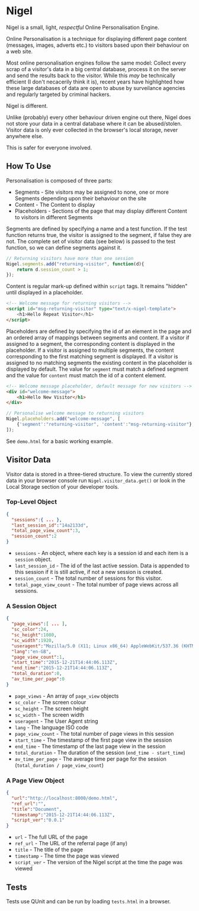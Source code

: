 Nigel
=====

Nigel is a small, light, *respectful* Online Personalisation Engine.

Online Personalisation is a technique for displaying different page content (messages, images, adverts etc.) to visitors based upon their behaviour on a web site.

Most online personalisation engines follow the same model: Collect every scrap of a visitor's data in a big central database, process it on the server and send the results back to the visitor. While this *may* be technically efficient (I don't necacerily think it is), recent years have highlighted how these large databases of data are open to abuse by surveilance agencies and regularly targeted by criminal hackers.

Nigel is different.

Unlike (probably) every other behaviour driven engine out there, Nigel does not store your data in a central database where it can be abused/stolen. Visitor data is only ever collected in the browser's local storage, never anywhere else.

This is safer for everyone involved.


How To Use
----------

Personalisation is composed of three parts:

* Segments - Site visitors may be assigned to none, one or more Segments depending upon their behaviour on the site
* Content - The Content to display
* Placeholders - Sections of the page that may display different Content to visitors in different Segments

Segments are defined by specifying a name and a test function. If the test function returns true, the visitor is assigned to the segment, if false they are not. The complete set of visitor data (see below) is passed to the test function, so we can define segments against it.

```JavaScript
// Returning visitors have more than one session
Nigel.segments.add("returning-visitor", function(d){
    return d.session_count > 1;
});
```

Content is regular mark-up defined within `script` tags. It remains "hidden" until displayed in a placeholder.

```HTML
<!-- Welcome message for returning visitors -->
<script id="msg-returning-visitor" type="text/x-nigel-template">
    <h1>Hello Repeat Visitor</h1>
</script>
```

Placeholders are defined by specifying the id of an element in the page and an ordered array of mappings between segments and content. If a visitor if assigned to a segment, the corresponding content is displayed in the placeholder. If a visitor is assigned to multiple segments, the content corresponding to the first matching segment is displayed. If a visitor is assigned to no matching segments the existing content in the placeholder is displayed by default. The value for `segment` must match a defined segment and the value for `content` must match the id of a content element.

```HTML
<!-- Welcome message placeholder, default message for new visitors -->
<div id="welcome-message">
    <h1>Hello New Visitor</h1>
</div>
```

```JavaScript
// Personalise welcome message to returning visitors
Nigel.placeholders.add("welcome-message", [
    {'segment':"returning-visitor", 'content':"msg-returning-visitor"},
]);
```

See `demo.html` for a basic working example.


Visitor Data
------------

Visitor data is stored in a three-tiered structure. To view the currently stored data in your browser console run `Nigel.visitor_data.get()` or look in the Local Storage section of your developer tools.

### Top-Level Object

```JSON
{
  "sessions":{ ... },
  "last_session_id":"14a2133d",
  "total_page_view_count":3,
  "session_count":2
}
```

* `sessions` - An object, where each key is a session id and each item is a `session` object.
* `last_session_id`  - The id of the last active session. Data is appended to this session if it is still active, if not a new session is created.
* `session_count` - The total number of sessions for this visitor.
* `total_page_view_count` - The total number of page views across all sessions.

### A Session Object

```JSON
{
  "page_views":[ ... ],
  "sc_color":24,
  "sc_height":1080,
  "sc_width":1920,
  "useragent":"Mozilla/5.0 (X11; Linux x86_64) AppleWebKit/537.36 (KHTML, like Gecko) Chrome/46.0.2490.80 Safari/537.36",
  "lang":"en-GB",
  "page_view_count":1,
  "start_time":"2015-12-21T14:44:06.113Z",
  "end_time":"2015-12-21T14:44:06.113Z",
  "total_duration":0,
  "av_time_per_page":0
}
```

* `page_views` - An array of `page_view` objects
* `sc_color` - The screen colour
* `sc_height` - The screen height
* `sc_width` - The screen width
* `useragent` - The User Agent string
* `lang` - The language ISO code
* `page_view_count` - The total number of page views in this session
* `start_time` - The timestamp of the first page view in the session
* `end_time` - The timestamp of the last page view in the session
* `total_duration` - The duration of the session (`end_time - start_time`)
* `av_time_per_page` - The average time per page for the session (`total_duration / page_view_count`)

### A Page View Object

```JSON
{
  "url":"http://localhost:8000/demo.html",
  "ref_url":"",
  "title":"Document",
  "timestamp":"2015-12-21T14:44:06.113Z",
  "script_ver":"0.0.1"
}
```

* `url` - The full URL of the page
* `ref_url` - The URL of the referral page (if any)
* `title` - The title of the page
* `timestamp` - The time the page was viewed
* `script_ver` - The version of the Nigel script at the time the page was viewed


Tests
-----

Tests use QUnit and can be run by loading `tests.html` in a browser.
